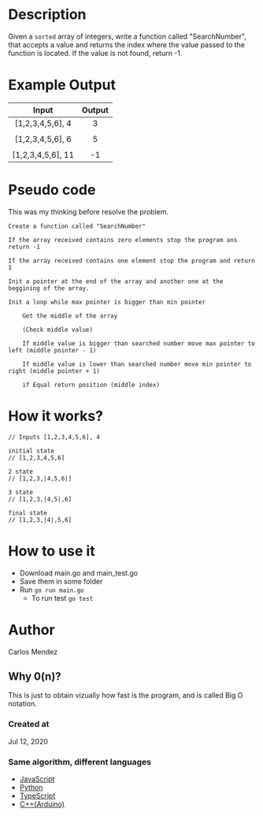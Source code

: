 # Description

Given a `sorted` array of integers, write a function called "SearchNumber", that accepts a value and returns the index where the value passed to the function is located. If the value is not found, return -1.

# Example Output

| Input              | Output  |
|:------------------:|:-------:|
| [1,2,3,4,5,6], 4   | 3       |
|                    |         |
| [1,2,3,4,5,6], 6   | 5       |
|                    |         |
| [1,2,3,4,5,6], 11  | -1      |

# Pseudo code

This was my thinking before resolve the problem.
```
Create a function called "SearchNumber"

If the array received contains zero elements stop the program ans return -1

If the array received contains one element stop the program and return 1

Init a pointer at the end of the array and another one at the beggining of the array.

Init a loop while max pointer is bigger than min pointer

	Get the middle of the array

	(Check middle value)

	If middle value is bigger than searched number move max pointer to left (middle pointer - 1)

	If middle value is lower than searched number move min pointer to right (middle pointer + 1)

	if Equal return position (middle index)
```

# How it works?

```
// Inputs [1,2,3,4,5,6], 4

initial state
// [1,2,3,4,5,6]

2 state
// [1,2,3,|4,5,6|]

3 state
// [1,2,3,|4,5|,6]

final state
// [1,2,3,|4|,5,6]

```

# How to use it

* Download main.go and main_test.go
* Save them in some folder
* Run `go run main.go`
	* To run test `go test`

# Author

Carlos Mendez

## Why 0(n)?

This is just to obtain vizually how fast is the program, and is called Big O notation.

### Created at 

Jul 12, 2020

### Same algorithm, different languages

* [JavaScript](https://github.com/cjairm/javascript/tree/master/Algorithms-JS/004_pair_that_sum_zero)
* [Python](https://github.com/cjairm/python/tree/master/Algoritms-Py/004_pair_that_sum_zero)
* [TypeScript](https://github.com/cjairm/typescript/tree/master/Algorithms-TS/004_pair_that_sum_zero)
* [C++(Arduino)](https://github.com/cjairm/arduino/tree/master/Algorithms-Cpp/004_pair_that_sum_zero)